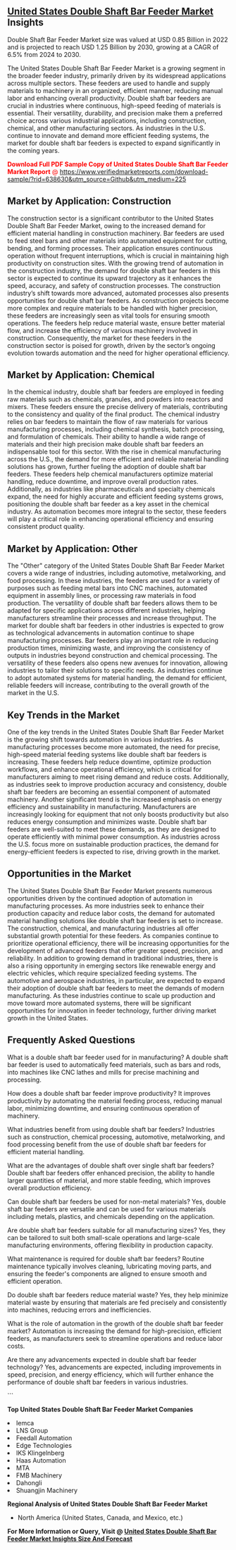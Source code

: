<h2><a href="https://www.verifiedmarketreports.com/download-sample/?rid=638630&amp;utm_source=Github&amp;utm_medium=225" target="_blank">United States Double Shaft Bar Feeder Market</a> Insights</h2><p>Double Shaft Bar Feeder Market size was valued at USD 0.85 Billion in 2022 and is projected to reach USD 1.25 Billion by 2030, growing at a CAGR of 6.5% from 2024 to 2030.</p><p> <p>The United States Double Shaft Bar Feeder Market is a growing segment in the broader feeder industry, primarily driven by its widespread applications across multiple sectors. These feeders are used to handle and supply materials to machinery in an organized, efficient manner, reducing manual labor and enhancing overall productivity. Double shaft bar feeders are crucial in industries where continuous, high-speed feeding of materials is essential. Their versatility, durability, and precision make them a preferred choice across various industrial applications, including construction, chemical, and other manufacturing sectors. As industries in the U.S. continue to innovate and demand more efficient feeding systems, the market for double shaft bar feeders is expected to expand significantly in the coming years. <p><span class=""><span style="color: #ff0000;"><strong>Download Full PDF Sample Copy of United States Double Shaft Bar Feeder Market Report</strong> @ </span><a href="https://www.verifiedmarketreports.com/download-sample/?rid=638630&amp;utm_source=Github&amp;utm_medium=225" target="_blank">https://www.verifiedmarketreports.com/download-sample/?rid=638630&amp;utm_source=Github&amp;utm_medium=225</a></span></p></p> <h2>Market by Application: Construction</h2> <p>The construction sector is a significant contributor to the United States Double Shaft Bar Feeder Market, owing to the increased demand for efficient material handling in construction machinery. Bar feeders are used to feed steel bars and other materials into automated equipment for cutting, bending, and forming processes. Their application ensures continuous operation without frequent interruptions, which is crucial in maintaining high productivity on construction sites. With the growing trend of automation in the construction industry, the demand for double shaft bar feeders in this sector is expected to continue its upward trajectory as it enhances the speed, accuracy, and safety of construction processes. The construction industry’s shift towards more advanced, automated processes also presents opportunities for double shaft bar feeders. As construction projects become more complex and require materials to be handled with higher precision, these feeders are increasingly seen as vital tools for ensuring smooth operations. The feeders help reduce material waste, ensure better material flow, and increase the efficiency of various machinery involved in construction. Consequently, the market for these feeders in the construction sector is poised for growth, driven by the sector’s ongoing evolution towards automation and the need for higher operational efficiency.</p> <h2>Market by Application: Chemical</h2> <p>In the chemical industry, double shaft bar feeders are employed in feeding raw materials such as chemicals, granules, and powders into reactors and mixers. These feeders ensure the precise delivery of materials, contributing to the consistency and quality of the final product. The chemical industry relies on bar feeders to maintain the flow of raw materials for various manufacturing processes, including chemical synthesis, batch processing, and formulation of chemicals. Their ability to handle a wide range of materials and their high precision make double shaft bar feeders an indispensable tool for this sector. With the rise in chemical manufacturing across the U.S., the demand for more efficient and reliable material handling solutions has grown, further fueling the adoption of double shaft bar feeders. These feeders help chemical manufacturers optimize material handling, reduce downtime, and improve overall production rates. Additionally, as industries like pharmaceuticals and specialty chemicals expand, the need for highly accurate and efficient feeding systems grows, positioning the double shaft bar feeder as a key asset in the chemical industry. As automation becomes more integral to the sector, these feeders will play a critical role in enhancing operational efficiency and ensuring consistent product quality.</p> <h2>Market by Application: Other</h2> <p>The "Other" category of the United States Double Shaft Bar Feeder Market covers a wide range of industries, including automotive, metalworking, and food processing. In these industries, the feeders are used for a variety of purposes such as feeding metal bars into CNC machines, automated equipment in assembly lines, or processing raw materials in food production. The versatility of double shaft bar feeders allows them to be adapted for specific applications across different industries, helping manufacturers streamline their processes and increase throughput. The market for double shaft bar feeders in other industries is expected to grow as technological advancements in automation continue to shape manufacturing processes. Bar feeders play an important role in reducing production times, minimizing waste, and improving the consistency of outputs in industries beyond construction and chemical processing. The versatility of these feeders also opens new avenues for innovation, allowing industries to tailor their solutions to specific needs. As industries continue to adopt automated systems for material handling, the demand for efficient, reliable feeders will increase, contributing to the overall growth of the market in the U.S.</p> <h2>Key Trends in the Market</h2> <p>One of the key trends in the United States Double Shaft Bar Feeder Market is the growing shift towards automation in various industries. As manufacturing processes become more automated, the need for precise, high-speed material feeding systems like double shaft bar feeders is increasing. These feeders help reduce downtime, optimize production workflows, and enhance operational efficiency, which is critical for manufacturers aiming to meet rising demand and reduce costs. Additionally, as industries seek to improve production accuracy and consistency, double shaft bar feeders are becoming an essential component of automated machinery. Another significant trend is the increased emphasis on energy efficiency and sustainability in manufacturing. Manufacturers are increasingly looking for equipment that not only boosts productivity but also reduces energy consumption and minimizes waste. Double shaft bar feeders are well-suited to meet these demands, as they are designed to operate efficiently with minimal power consumption. As industries across the U.S. focus more on sustainable production practices, the demand for energy-efficient feeders is expected to rise, driving growth in the market.</p> <h2>Opportunities in the Market</h2> <p>The United States Double Shaft Bar Feeder Market presents numerous opportunities driven by the continued adoption of automation in manufacturing processes. As more industries seek to enhance their production capacity and reduce labor costs, the demand for automated material handling solutions like double shaft bar feeders is set to increase. The construction, chemical, and manufacturing industries all offer substantial growth potential for these feeders. As companies continue to prioritize operational efficiency, there will be increasing opportunities for the development of advanced feeders that offer greater speed, precision, and reliability. In addition to growing demand in traditional industries, there is also a rising opportunity in emerging sectors like renewable energy and electric vehicles, which require specialized feeding systems. The automotive and aerospace industries, in particular, are expected to expand their adoption of double shaft bar feeders to meet the demands of modern manufacturing. As these industries continue to scale up production and move toward more automated systems, there will be significant opportunities for innovation in feeder technology, further driving market growth in the United States.</p> <h2>Frequently Asked Questions</h2> <p>What is a double shaft bar feeder used for in manufacturing? A double shaft bar feeder is used to automatically feed materials, such as bars and rods, into machines like CNC lathes and mills for precise machining and processing.</p> <p>How does a double shaft bar feeder improve productivity? It improves productivity by automating the material feeding process, reducing manual labor, minimizing downtime, and ensuring continuous operation of machinery.</p> <p>What industries benefit from using double shaft bar feeders? Industries such as construction, chemical processing, automotive, metalworking, and food processing benefit from the use of double shaft bar feeders for efficient material handling.</p> <p>What are the advantages of double shaft over single shaft bar feeders? Double shaft bar feeders offer enhanced precision, the ability to handle larger quantities of material, and more stable feeding, which improves overall production efficiency.</p> <p>Can double shaft bar feeders be used for non-metal materials? Yes, double shaft bar feeders are versatile and can be used for various materials including metals, plastics, and chemicals depending on the application.</p> <p>Are double shaft bar feeders suitable for all manufacturing sizes? Yes, they can be tailored to suit both small-scale operations and large-scale manufacturing environments, offering flexibility in production capacity.</p> <p>What maintenance is required for double shaft bar feeders? Routine maintenance typically involves cleaning, lubricating moving parts, and ensuring the feeder's components are aligned to ensure smooth and efficient operation.</p> <p>Do double shaft bar feeders reduce material waste? Yes, they help minimize material waste by ensuring that materials are fed precisely and consistently into machines, reducing errors and inefficiencies.</p> <p>What is the role of automation in the growth of the double shaft bar feeder market? Automation is increasing the demand for high-precision, efficient feeders, as manufacturers seek to streamline operations and reduce labor costs.</p> <p>Are there any advancements expected in double shaft bar feeder technology? Yes, advancements are expected, including improvements in speed, precision, and energy efficiency, which will further enhance the performance of double shaft bar feeders in various industries.</p> ```</p><p><strong>Top United States Double Shaft Bar Feeder Market Companies</strong></p><div data-test-id=""><p><li>Iemca</li><li> LNS Group</li><li> Feedall Automation</li><li> Edge Technologies</li><li> IKS Klingelnberg</li><li> Haas Automation</li><li> MTA</li><li> FMB Machinery</li><li> Dahongli</li><li> Shuangjin Machinery</li></p><div><strong>Regional Analysis of&nbsp;United States Double Shaft Bar Feeder Market</strong></div><ul><li dir="ltr"><p dir="ltr">North America&nbsp;(United States, Canada, and Mexico, etc.)</p></li></ul><p><strong>For More Information or Query, Visit @&nbsp;</strong><strong><a href="https://www.verifiedmarketreports.com/product/double-shaft-bar-feeder-market/?utm_source=Github&amp;utm_medium=225" target="_blank">United States Double Shaft Bar Feeder Market Insights Size And Forecast</a></strong></p></div>
